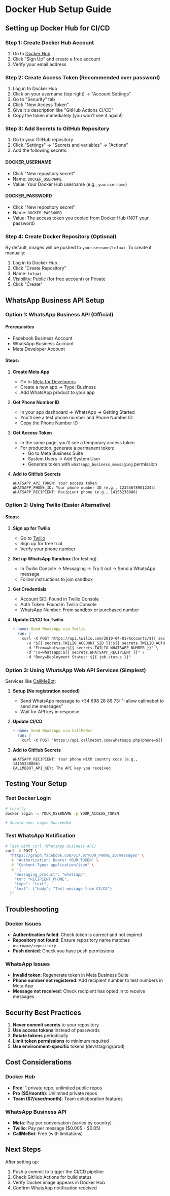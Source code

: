 # Docker Hub Setup Guide

## Setting up Docker Hub for CI/CD

### Step 1: Create Docker Hub Account
1. Go to [Docker Hub](https://hub.docker.com)
2. Click "Sign Up" and create a free account
3. Verify your email address

### Step 2: Create Access Token (Recommended over password)
1. Log in to Docker Hub
2. Click on your username (top right) → "Account Settings"
3. Go to "Security" tab
4. Click "New Access Token"
5. Give it a description like "GitHub Actions CI/CD"
6. Copy the token immediately (you won't see it again!)

### Step 3: Add Secrets to GitHub Repository
1. Go to your GitHub repository
2. Click "Settings" → "Secrets and variables" → "Actions"
3. Add the following secrets:

#### DOCKER_USERNAME
- Click "New repository secret"
- Name: `DOCKER_USERNAME`
- Value: Your Docker Hub username (e.g., `yourusername`)

#### DOCKER_PASSWORD
- Click "New repository secret"  
- Name: `DOCKER_PASSWORD`
- Value: The access token you copied from Docker Hub (NOT your password)

### Step 4: Create Docker Repository (Optional)
By default, images will be pushed to `yourusername/toluai`. To create it manually:
1. Log in to Docker Hub
2. Click "Create Repository"
3. Name: `toluai`
4. Visibility: Public (for free account) or Private
5. Click "Create"

## WhatsApp Business API Setup

### Option 1: WhatsApp Business API (Official)

#### Prerequisites
- Facebook Business Account
- WhatsApp Business Account
- Meta Developer Account

#### Steps:
1. **Create Meta App**
   - Go to [Meta for Developers](https://developers.facebook.com)
   - Create a new app → Type: Business
   - Add WhatsApp product to your app

2. **Get Phone Number ID**
   - In your app dashboard → WhatsApp → Getting Started
   - You'll see a test phone number and Phone Number ID
   - Copy the Phone Number ID

3. **Get Access Token**
   - In the same page, you'll see a temporary access token
   - For production, generate a permanent token:
     - Go to Meta Business Suite
     - System Users → Add System User
     - Generate token with `whatsapp_business_messaging` permission

4. **Add to GitHub Secrets**
   ```
   WHATSAPP_API_TOKEN: Your access token
   WHATSAPP_PHONE_ID: Your phone number ID (e.g., 123456789012345)
   WHATSAPP_RECIPIENT: Recipient phone (e.g., 14155238886)
   ```

### Option 2: Using Twilio (Easier Alternative)

#### Steps:
1. **Sign up for Twilio**
   - Go to [Twilio](https://www.twilio.com)
   - Sign up for free trial
   - Verify your phone number

2. **Set up WhatsApp Sandbox** (for testing)
   - In Twilio Console → Messaging → Try it out → Send a WhatsApp message
   - Follow instructions to join sandbox

3. **Get Credentials**
   - Account SID: Found in Twilio Console
   - Auth Token: Found in Twilio Console
   - WhatsApp Number: From sandbox or purchased number

4. **Update CI/CD for Twilio**
   ```yaml
   - name: Send WhatsApp via Twilio
     run: |
       curl -X POST https://api.twilio.com/2010-04-01/Accounts/${{ secrets.TWILIO_ACCOUNT_SID }}/Messages.json \
         -u "${{ secrets.TWILIO_ACCOUNT_SID }}:${{ secrets.TWILIO_AUTH_TOKEN }}" \
         -d "From=whatsapp:${{ secrets.TWILIO_WHATSAPP_NUMBER }}" \
         -d "To=whatsapp:${{ secrets.WHATSAPP_RECIPIENT }}" \
         -d "Body=Deployment Status: ${{ job.status }}"
   ```

### Option 3: Using WhatsApp Web API Services (Simplest)

Services like [CallMeBot](https://www.callmebot.com/blog/free-api-whatsapp-messages/):

1. **Setup (No registration needed)**
   - Send WhatsApp message to +34 698 28 89 73: "I allow callmebot to send me messages"
   - Wait for API key in response

2. **Update CI/CD**
   ```yaml
   - name: Send WhatsApp via CallMeBot
     run: |
       curl -X POST "https://api.callmebot.com/whatsapp.php?phone=${{ secrets.WHATSAPP_RECIPIENT }}&text=Deployment+${{ job.status }}&apikey=${{ secrets.CALLMEBOT_API_KEY }}"
   ```

3. **Add to GitHub Secrets**
   ```
   WHATSAPP_RECIPIENT: Your phone with country code (e.g., 14155238886)
   CALLMEBOT_API_KEY: The API key you received
   ```

## Testing Your Setup

### Test Docker Login
```bash
# Locally
docker login -u YOUR_USERNAME -p YOUR_ACCESS_TOKEN

# Should see: Login Succeeded
```

### Test WhatsApp Notification
```bash
# Test with curl (WhatsApp Business API)
curl -X POST \
  "https://graph.facebook.com/v17.0/YOUR_PHONE_ID/messages" \
  -H "Authorization: Bearer YOUR_TOKEN" \
  -H "Content-Type: application/json" \
  -d '{
    "messaging_product": "whatsapp",
    "to": "RECIPIENT_PHONE",
    "type": "text",
    "text": {"body": "Test message from CI/CD"}
  }'
```

## Troubleshooting

### Docker Issues
- **Authentication failed**: Check token is correct and not expired
- **Repository not found**: Ensure repository name matches `username/repository`
- **Push denied**: Check you have push permissions

### WhatsApp Issues
- **Invalid token**: Regenerate token in Meta Business Suite
- **Phone number not registered**: Add recipient number to test numbers in Meta App
- **Message not received**: Check recipient has opted in to receive messages

## Security Best Practices

1. **Never commit secrets** to your repository
2. **Use access tokens** instead of passwords
3. **Rotate tokens** periodically
4. **Limit token permissions** to minimum required
5. **Use environment-specific** tokens (dev/staging/prod)

## Cost Considerations

### Docker Hub
- **Free**: 1 private repo, unlimited public repos
- **Pro ($5/month)**: Unlimited private repos
- **Team ($7/user/month)**: Team collaboration features

### WhatsApp Business API
- **Meta**: Pay per conversation (varies by country)
- **Twilio**: Pay per message ($0.005 - $0.05)
- **CallMeBot**: Free (with limitations)

## Next Steps

After setting up:
1. Push a commit to trigger the CI/CD pipeline
2. Check GitHub Actions for build status
3. Verify Docker image appears in Docker Hub
4. Confirm WhatsApp notification received